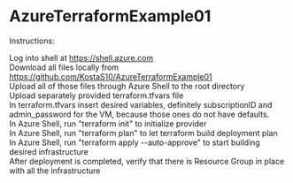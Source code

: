 # AzureTerraformExample01

Instructions: 

Log into shell at https://shell.azure.com <br/>
Download all files locally from https://github.com/KostaS10/AzureTerraformExample01 <br/>
Upload all of those files through Azure Shell to the root directory <br/>
Upload separately provided terraform.tfvars file <br/>
In terraform.tfvars insert desired variables, definitely subscriptionID and admin_password for the VM, because those ones do not have defaults. <br/>
In Azure Shell, run "terraform init" to initialize provider <br/>
In Azure Shell, run "terraform plan" to let terraform build deployment plan <br/>
In Azure Shell, run "terraform apply --auto-approve" to start building desired infrastructure <br/>
After deployment is completed, verify that there is Resource Group in place with all the infrastructure <br/>
